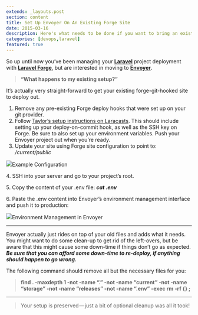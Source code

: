 ```yaml
---
extends: _layouts.post
section: content
title: Set Up Envoyer On An Existing Forge Site
date: 2015-03-16
description: Here's what needs to be done if you want to bring an existing Laravel site into Envoyer.
categories: [devops,laravel]
featured: true
---
```


So up until now you’ve been managing your [**Laravel**](http://laravel.com) project deployment with [**Laravel Forge**](https://forge.laravel.com), but are interested in moving to [**Envoyer**](http://envoyer.io).

> **“What happens to my existing setup?”**

It’s actually very straight-forward to get your existing forge-git-hooked site to deploy out.

1.  Remove any pre-existing Forge deploy hooks that were set up on your git provider.
2.  Follow [Taylor’s setup instructions on Laracasts](https://laracasts.com/series/envoyer). This should include setting up your deploy-on-commit hook, as well as the SSH key on Forge. Be sure to also set up your environment variables. Push your Envoyer project out when you’re ready.
3.  Update your site using Forge site configuration to point to:
    _<site root>/current/public_

![](https://cdn-images-1.medium.com/max/1600/1*oSAXFPfn571yYIsP1IbO6w.png)Example Configuration

4\. SSH into your server and go to your project’s root.

5\. Copy the content of your .env file: **_cat .env_**

6\. Paste the .env content into Envoyer’s environment management interface and push it to production:

![](https://cdn-images-1.medium.com/max/1600/1*uJRQCGqfWZfSzi5GP1W_3w.png)Environment Management in Envoyer

* * *

Envoyer actually just rides on top of your old files and adds what it needs. You might want to do some clean-up to get rid of the left-overs, but be aware that this might cause some down-time if things don’t go as expected. **_Be sure that you can afford some down-time to re-deploy, if anything should happen to go wrong._**

The following command should remove all but the necessary files for you:

> **find . -maxdepth 1 -not -name “.” -not -name “current” -not -name “storage” -not -name “releases” -not -name “.env” -exec rm -rf {} \;**

* * *

> Your setup is preserved — just a bit of optional cleanup was all it took!
